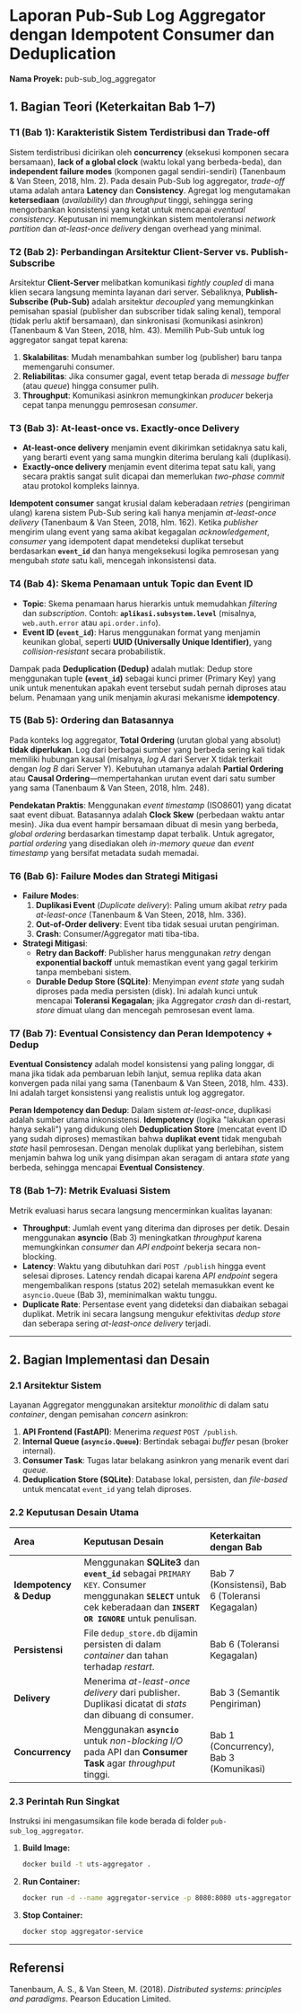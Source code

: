 # Laporan Pub-Sub Log Aggregator dengan Idempotent Consumer dan Deduplication

**Nama Proyek:** pub-sub\_log\_aggregator

## 1\. Bagian Teori (Keterkaitan Bab 1–7)

### T1 (Bab 1): Karakteristik Sistem Terdistribusi dan Trade-off

Sistem terdistribusi dicirikan oleh **concurrency** (eksekusi komponen secara bersamaan), **lack of a global clock** (waktu lokal yang berbeda-beda), dan **independent failure modes** (komponen gagal sendiri-sendiri) (Tanenbaum & Van Steen, 2018, hlm. 2). Pada desain Pub-Sub log aggregator, *trade-off* utama adalah antara **Latency** dan **Consistency**. Agregat log mengutamakan **ketersediaan** (*availability*) dan *throughput* tinggi, sehingga sering mengorbankan konsistensi yang ketat untuk mencapai *eventual consistency*. Keputusan ini memungkinkan sistem mentoleransi *network partition* dan *at-least-once delivery* dengan overhead yang minimal.

### T2 (Bab 2): Perbandingan Arsitektur Client-Server vs. Publish-Subscribe

Arsitektur **Client-Server** melibatkan komunikasi *tightly coupled* di mana klien secara langsung meminta layanan dari server. Sebaliknya, **Publish-Subscribe (Pub-Sub)** adalah arsitektur *decoupled* yang memungkinkan pemisahan spasial (publisher dan subscriber tidak saling kenal), temporal (tidak perlu aktif bersamaan), dan sinkronisasi (komunikasi asinkron) (Tanenbaum & Van Steen, 2018, hlm. 43). Memilih Pub-Sub untuk log aggregator sangat tepat karena:

1.  **Skalabilitas**: Mudah menambahkan sumber log (publisher) baru tanpa memengaruhi consumer.
2.  **Reliabilitas**: Jika consumer gagal, event tetap berada di *message buffer* (atau *queue*) hingga consumer pulih.
3.  **Throughput**: Komunikasi asinkron memungkinkan *producer* bekerja cepat tanpa menunggu pemrosesan *consumer*.

### T3 (Bab 3): At-least-once vs. Exactly-once Delivery

  * **At-least-once delivery** menjamin event dikirimkan setidaknya satu kali, yang berarti event yang sama mungkin diterima berulang kali (duplikasi).
  * **Exactly-once delivery** menjamin event diterima tepat satu kali, yang secara praktis sangat sulit dicapai dan memerlukan *two-phase commit* atau protokol kompleks lainnya.

**Idempotent consumer** sangat krusial dalam keberadaan *retries* (pengiriman ulang) karena sistem Pub-Sub sering kali hanya menjamin *at-least-once delivery* (Tanenbaum & Van Steen, 2018, hlm. 162). Ketika *publisher* mengirim ulang event yang sama akibat kegagalan *acknowledgement*, *consumer* yang idempotent dapat mendeteksi duplikat tersebut berdasarkan **`event_id`** dan hanya mengeksekusi logika pemrosesan yang mengubah *state* satu kali, mencegah inkonsistensi data.

### T4 (Bab 4): Skema Penamaan untuk Topic dan Event ID

  * **Topic**: Skema penamaan harus hierarkis untuk memudahkan *filtering* dan *subscription*. Contoh: **`aplikasi.subsystem.level`** (misalnya, `web.auth.error` atau `api.order.info`).
  * **Event ID (`event_id`)**: Harus menggunakan format yang menjamin keunikan global, seperti **UUID (Universally Unique Identifier)**, yang *collision-resistant* secara probabilistik.

Dampak pada **Deduplication (Dedup)** adalah mutlak: Dedup store menggunakan tuple **(`event_id`)** sebagai kunci primer (Primary Key) yang unik untuk menentukan apakah event tersebut sudah pernah diproses atau belum. Penamaan yang unik menjamin akurasi mekanisme **idempotency**.

### T5 (Bab 5): Ordering dan Batasannya

Pada konteks log aggregator, **Total Ordering** (urutan global yang absolut) **tidak diperlukan**. Log dari berbagai sumber yang berbeda sering kali tidak memiliki hubungan kausal (misalnya, *log A* dari Server X tidak terkait dengan *log B* dari Server Y). Kebutuhan utamanya adalah **Partial Ordering** atau **Causal Ordering**—mempertahankan urutan event dari satu sumber yang sama (Tanenbaum & Van Steen, 2018, hlm. 248).

**Pendekatan Praktis**: Menggunakan *event timestamp* (ISO8601) yang dicatat saat event dibuat. Batasannya adalah **Clock Skew** (perbedaan waktu antar mesin). Jika dua event hampir bersamaan dibuat di mesin yang berbeda, *global ordering* berdasarkan timestamp dapat terbalik. Untuk agregator, *partial ordering* yang disediakan oleh *in-memory queue* dan *event timestamp* yang bersifat metadata sudah memadai.

### T6 (Bab 6): Failure Modes dan Strategi Mitigasi

  * **Failure Modes**:
    1.  **Duplikasi Event** (*Duplicate delivery*): Paling umum akibat *retry* pada *at-least-once* (Tanenbaum & Van Steen, 2018, hlm. 336).
    2.  **Out-of-Order delivery**: Event tiba tidak sesuai urutan pengiriman.
    3.  **Crash**: Consumer/Aggregator mati tiba-tiba.
  * **Strategi Mitigasi**:
      * **Retry dan Backoff**: Publisher harus menggunakan *retry* dengan **exponential backoff** untuk memastikan event yang gagal terkirim tanpa membebani sistem.
      * **Durable Dedup Store (SQLite)**: Menyimpan *event state* yang sudah diproses pada media persisten (disk). Ini adalah kunci untuk mencapai **Toleransi Kegagalan**; jika Aggregator *crash* dan di-restart, *store* dimuat ulang dan mencegah pemrosesan event lama.

### T7 (Bab 7): Eventual Consistency dan Peran Idempotency + Dedup

**Eventual Consistency** adalah model konsistensi yang paling longgar, di mana jika tidak ada pembaruan lebih lanjut, semua replika data akan konvergen pada nilai yang sama (Tanenbaum & Van Steen, 2018, hlm. 433). Ini adalah target konsistensi yang realistis untuk log aggregator.

**Peran Idempotency dan Dedup**:
Dalam sistem *at-least-once*, duplikasi adalah sumber utama inkonsistensi. **Idempotency** (logika "lakukan operasi hanya sekali") yang didukung oleh **Deduplication Store** (mencatat event ID yang sudah diproses) memastikan bahwa **duplikat event** tidak mengubah *state* hasil pemrosesan. Dengan menolak duplikat yang berlebihan, sistem menjamin bahwa log unik yang disimpan akan seragam di antara *state* yang berbeda, sehingga mencapai **Eventual Consistency**.

### T8 (Bab 1–7): Metrik Evaluasi Sistem

Metrik evaluasi harus secara langsung mencerminkan kualitas layanan:

  * **Throughput**: Jumlah event yang diterima dan diproses per detik. Desain menggunakan **asyncio** (Bab 3) meningkatkan *throughput* karena memungkinkan *consumer* dan *API endpoint* bekerja secara non-blocking.
  * **Latency**: Waktu yang dibutuhkan dari `POST /publish` hingga event selesai diproses. Latency rendah dicapai karena *API endpoint* segera mengembalikan respons (status 202) setelah memasukkan event ke `asyncio.Queue` (Bab 3), meminimalkan waktu tunggu.
  * **Duplicate Rate**: Persentase event yang dideteksi dan diabaikan sebagai duplikat. Metrik ini secara langsung mengukur efektivitas *dedup store* dan seberapa sering *at-least-once delivery* terjadi.

-----

## 2\. Bagian Implementasi dan Desain

### 2.1 Arsitektur Sistem

Layanan Aggregator menggunakan arsitektur *monolithic* di dalam satu *container*, dengan pemisahan *concern* asinkron:

1.  **API Frontend (FastAPI)**: Menerima *request* `POST /publish`.
2.  **Internal Queue (`asyncio.Queue`)**: Bertindak sebagai *buffer* pesan (broker internal).
3.  **Consumer Task**: Tugas latar belakang asinkron yang menarik event dari *queue*.
4.  **Deduplication Store (SQLite)**: Database lokal, persisten, dan *file-based* untuk mencatat `event_id` yang telah diproses.

### 2.2 Keputusan Desain Utama

| Area | Keputusan Desain | Keterkaitan dengan Bab |
| :--- | :--- | :--- |
| **Idempotency & Dedup** | Menggunakan **SQLite3** dan **`event_id`** sebagai `PRIMARY KEY`. Consumer menggunakan **`SELECT`** untuk cek keberadaan dan **`INSERT OR IGNORE`** untuk penulisan. | Bab 7 (Konsistensi), Bab 6 (Toleransi Kegagalan) |
| **Persistensi** | File `dedup_store.db` dijamin persisten di dalam *container* dan tahan terhadap *restart*. | Bab 6 (Toleransi Kegagalan) |
| **Delivery** | Menerima *at-least-once delivery* dari publisher. Duplikasi dicatat di *stats* dan dibuang di consumer. | Bab 3 (Semantik Pengiriman) |
| **Concurrency** | Menggunakan **`asyncio`** untuk *non-blocking I/O* pada API dan **Consumer Task** agar *throughput* tinggi. | Bab 1 (Concurrency), Bab 3 (Komunikasi) |

### 2.3 Perintah Run Singkat

Instruksi ini mengasumsikan file kode berada di folder `pub-sub_log_aggregator`.

1.  **Build Image:**
    ```bash
    docker build -t uts-aggregator .
    ```
2.  **Run Container:**
    ```bash
    docker run -d --name aggregator-service -p 8080:8080 uts-aggregator
    ```
3.  **Stop Container:**
    ```bash
    docker stop aggregator-service
    ```



-----

## Referensi

Tanenbaum, A. S., & Van Steen, M. (2018). *Distributed systems: principles and paradigms*. Pearson Education Limited.